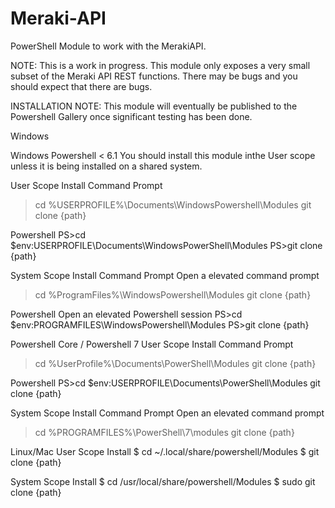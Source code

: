 # Meraki-API
PowerShell Module to work with the MerakiAPI.

NOTE: This is a work in progress. This module only exposes a very small subset of the Meraki API REST functions. There may be bugs and you should
expect that there are bugs.

INSTALLATION
NOTE: This module will eventually be published to the Powershell Gallery once significant testing has been done.

Windows

Windows Powershell < 6.1
You should install this module inthe User scope unless it is being installed on a shared system.

User Scope Install
Command Prompt
>cd %USERPROFILE%\Documents\WindowsPowershell\Modules
>git clone {path}

Powershell
PS>cd $env:USERPROFILE\Documents\WindowsPowerShell\Modules
PS>git clone {path}

System Scope Install
Command Prompt
Open a elevated command prompt
>cd %ProgramFiles%\WindowsPowershell\Modules
>git clone {path}

Powershell
Open an elevated Powershell session
PS>cd $env:PROGRAMFILES\WindowsPowershell\Modules
PS>git clone {path}

Powershell Core / Powershell 7
User Scope Install
Command Prompt
>cd %UserProfile%\Documents\PowerShell\Modules
>git clone {path}

Powershell
PS>cd $env:USERPROFILE\Documents\PowerShell\Modules
git clone {path}

System Scope Install
Command Prompt
Open an elevated command prompt
>cd %PROGRAMFILES%\PowerShell\7\modules
>git clone {path}

Linux/Mac
User Scope Install
$ cd ~/.local/share/powershell/Modules
$ git clone {path}

System Scope Install
$ cd /usr/local/share/powershell/Modules
$ sudo git clone {path}


